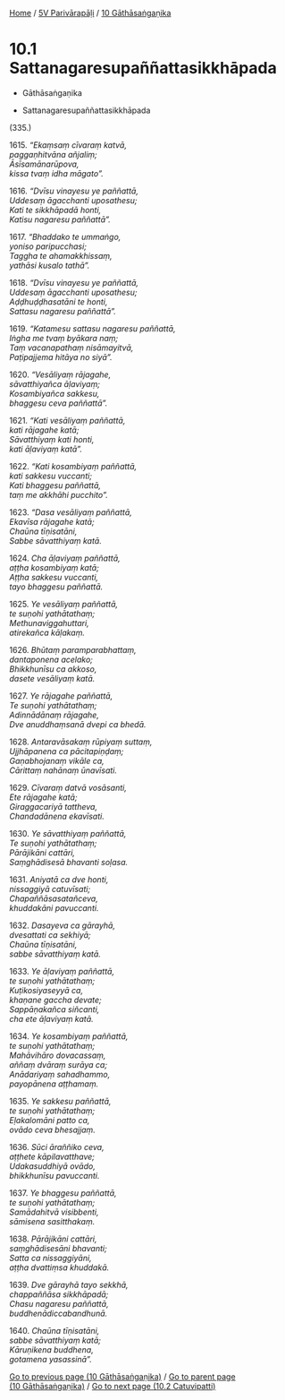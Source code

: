 
[Home](/) / [5V Parivārapāḷi](...md) / [10 Gāthāsaṅgaṇika](../5V/10.md)

# 10.1 Sattanagaresupaññattasikkhāpada

* Gāthāsaṅgaṇika

* Sattanagaresupaññattasikkhāpada

(335.)

1615\. _“Ekaṃsaṃ cīvaraṃ katvā,_  
_paggaṇhitvāna añjaliṃ;_  
_Āsīsamānarūpova,_  
_kissa tvaṃ idha māgato”._  


1616\. _“Dvīsu vinayesu ye paññattā,_  
_Uddesaṃ āgacchanti uposathesu;_  
_Kati te sikkhāpadā honti,_  
_Katisu nagaresu paññattā”._  


1617\. _“Bhaddako te ummaṅgo,_  
_yoniso paripucchasi;_  
_Taggha te ahamakkhissaṃ,_  
_yathāsi kusalo tathā”._  


1618\. _“Dvīsu vinayesu ye paññattā,_  
_Uddesaṃ āgacchanti uposathesu;_  
_Aḍḍhuḍḍhasatāni te honti,_  
_Sattasu nagaresu paññattā”._  


1619\. _“Katamesu sattasu nagaresu paññattā,_  
_Iṅgha me tvaṃ byākara naṃ;_  
_Taṃ vacanapathaṃ nisāmayitvā,_  
_Paṭipajjema hitāya no siyā”._  


1620\. _“Vesāliyaṃ rājagahe,_  
_sāvatthiyañca āḷaviyaṃ;_  
_Kosambiyañca sakkesu,_  
_bhaggesu ceva paññattā”._  


1621\. _“Kati vesāliyaṃ paññattā,_  
_kati rājagahe katā;_  
_Sāvatthiyaṃ kati honti,_  
_kati āḷaviyaṃ katā”._  


1622\. _“Kati kosambiyaṃ paññattā,_  
_kati sakkesu vuccanti;_  
_Kati bhaggesu paññattā,_  
_taṃ me akkhāhi pucchito”._  


1623\. _“Dasa vesāliyaṃ paññattā,_  
_Ekavīsa rājagahe katā;_  
_Chaūna tīṇisatāni,_  
_Sabbe sāvatthiyaṃ katā._  


1624\. _Cha āḷaviyaṃ paññattā,_  
_aṭṭha kosambiyaṃ katā;_  
_Aṭṭha sakkesu vuccanti,_  
_tayo bhaggesu paññattā._  


1625\. _Ye vesāliyaṃ paññattā,_  
_te suṇohi yathātathaṃ;_  
_Methunaviggahuttari,_  
_atirekañca kāḷakaṃ._  


1626\. _Bhūtaṃ paramparabhattaṃ,_  
_dantaponena acelako;_  
_Bhikkhunīsu ca akkoso,_  
_dasete vesāliyaṃ katā._  


1627\. _Ye rājagahe paññattā,_  
_Te suṇohi yathātathaṃ;_  
_Adinnādānaṃ rājagahe,_  
_Dve anuddhaṃsanā dvepi ca bhedā._  


1628\. _Antaravāsakaṃ rūpiyaṃ suttaṃ,_  
_Ujjhāpanena ca pācitapiṇḍaṃ;_  
_Gaṇabhojanaṃ vikāle ca,_  
_Cārittaṃ nahānaṃ ūnavīsati._  


1629\. _Cīvaraṃ datvā vosāsanti,_  
_Ete rājagahe katā;_  
_Giraggacariyā tattheva,_  
_Chandadānena ekavīsati._  


1630\. _Ye sāvatthiyaṃ paññattā,_  
_Te suṇohi yathātathaṃ;_  
_Pārājikāni cattāri,_  
_Saṃghādisesā bhavanti soḷasa._  


1631\. _Aniyatā ca dve honti,_  
_nissaggiyā catuvīsati;_  
_Chapaññāsasatañceva,_  
_khuddakāni pavuccanti._  


1632\. _Dasayeva ca gārayhā,_  
_dvesattati ca sekhiyā;_  
_Chaūna tīṇisatāni,_  
_sabbe sāvatthiyaṃ katā._  


1633\. _Ye āḷaviyaṃ paññattā,_  
_te suṇohi yathātathaṃ;_  
_Kuṭikosiyaseyyā ca,_  
_khaṇane gaccha devate;_  
_Sappāṇakañca siñcanti,_  
_cha ete āḷaviyaṃ katā._  


1634\. _Ye kosambiyaṃ paññattā,_  
_te suṇohi yathātathaṃ;_  
_Mahāvihāro dovacassaṃ,_  
_aññaṃ dvāraṃ surāya ca;_  
_Anādariyaṃ sahadhammo,_  
_payopānena aṭṭhamaṃ._  


1635\. _Ye sakkesu paññattā,_  
_te suṇohi yathātathaṃ;_  
_Eḷakalomāni patto ca,_  
_ovādo ceva bhesajjaṃ._  


1636\. _Sūci āraññiko ceva,_  
_aṭṭhete kāpilavatthave;_  
_Udakasuddhiyā ovādo,_  
_bhikkhunīsu pavuccanti._  


1637\. _Ye bhaggesu paññattā,_  
_te suṇohi yathātathaṃ;_  
_Samādahitvā visibbenti,_  
_sāmisena sasitthakaṃ._  


1638\. _Pārājikāni cattāri,_  
_saṃghādisesāni bhavanti;_  
_Satta ca nissaggiyāni,_  
_aṭṭha dvattiṃsa khuddakā._  


1639\. _Dve gārayhā tayo sekkhā,_  
_chappaññāsa sikkhāpadā;_  
_Chasu nagaresu paññattā,_  
_buddhenādiccabandhunā._  


1640\. _Chaūna tīṇisatāni,_  
_sabbe sāvatthiyaṃ katā;_  
_Kāruṇikena buddhena,_  
_gotamena yasassinā”._  


[Go to previous page (10 Gāthāsaṅgaṇika)](../5V/10.md) / [Go to parent page (10 Gāthāsaṅgaṇika)](../5V/10.md) / [Go to next page (10.2 Catuvipatti)](10.2.md)


